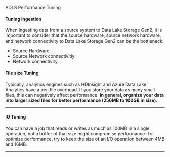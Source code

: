 ADLS Performance Tuning

#### Tuning Ingestion
When ingesting data from a source system to Data Lake Storage Gen2, it is important to consider that the source hardware, source network hardware, and network connectivity to Data Lake Storage Gen2 can be the bottleneck.
- Source Hardware
- Source Network connectivitiy
- Network connectivity

#### File size Tuning

Typically, analytics engines such as HDInsight and Azure Data Lake Analytics have a per-file overhead. If you store your data as many small files, this can negatively affect performance. **In general, organize your data into larger sized files for better performance (256MB to 100GB in size).**

***
#### IO Tuning
You can have a job that reads or writes as much as 100MB in a single operation, but a buffer of that size might compromise performance. To optimize performance, try to keep the size of an I/O operation between 4MB and 16MB.

***
